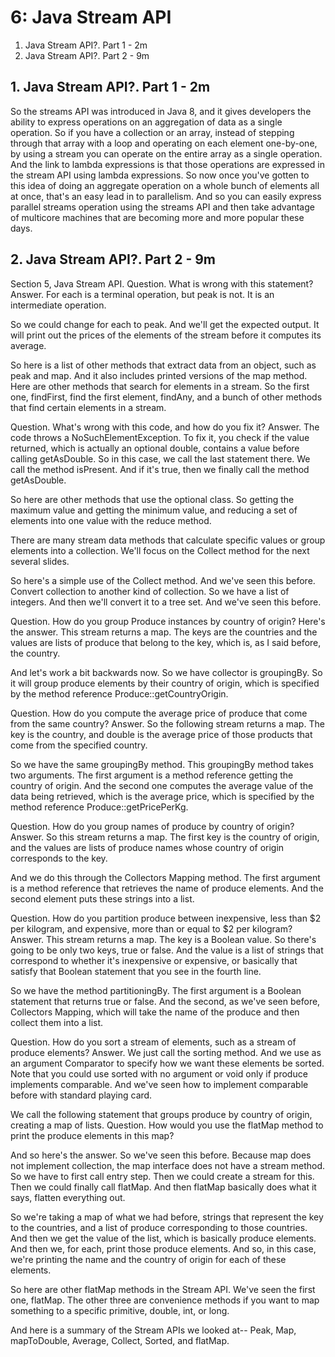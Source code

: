 # 6: Java Stream API

1. Java Stream API?. Part 1 - 2m
2. Java Stream API?. Part 2 - 9m

## 1. Java Stream API?. Part 1 - 2m

So the streams API was introduced in Java 8, and it gives developers the ability to express operations on an aggregation of data as a single operation. So if you have a collection or an array, instead of stepping through that array with a loop and operating on each element one-by-one, by using a stream you can operate on the entire array as a single operation. And the link to lambda expressions is that those operations are expressed in the stream API using lambda expressions. So now once you've gotten to this idea of doing an aggregate operation on a whole bunch of elements all at once, that's an easy lead in to parallelism. And so you can easily express parallel streams operation using the streams API and then take advantage of multicore machines that are becoming more and more popular these days.

## 2. Java Stream API?. Part 2 - 9m

Section 5, Java Stream API. Question. What is wrong with this statement? Answer. For each is a terminal operation, but peak is not. It is an intermediate operation.

So we could change for each to peak. And we'll get the expected output. It will print out the prices of the elements of the stream before it computes its average.

So here is a list of other methods that extract data from an object, such as peak and map. And it also includes printed versions of the map method. Here are other methods that search for elements in a stream. So the first one, findFirst, find the first element, findAny, and a bunch of other methods that find certain elements in a stream.

Question. What's wrong with this code, and how do you fix it? Answer. The code throws a NoSuchElementException. To fix it, you check if the value returned, which is actually an optional double, contains a value before calling getAsDouble. So in this case, we call the last statement there. We call the method isPresent. And if it's true, then we finally call the method getAsDouble.

So here are other methods that use the optional class. So getting the maximum value and getting the minimum value, and reducing a set of elements into one value with the reduce method.

There are many stream data methods that calculate specific values or group elements into a collection. We'll focus on the Collect method for the next several slides.

So here's a simple use of the Collect method. And we've seen this before. Convert collection to another kind of collection. So we have a list of integers. And then we'll convert it to a tree set. And we've seen this before.

Question. How do you group Produce instances by country of origin? Here's the answer. This stream returns a map. The keys are the countries and the values are lists of produce that belong to the key, which is, as I said before, the country.

And let's work a bit backwards now. So we have collector is groupingBy. So it will group produce elements by their country of origin, which is specified by the method reference Produce::getCountryOrigin.

Question. How do you compute the average price of produce that come from the same country? Answer. So the following stream returns a map. The key is the country, and double is the average price of those products that come from the specified country.

So we have the same groupingBy method. This groupingBy method takes two arguments. The first argument is a method reference getting the country of origin. And the second one computes the average value of the data being retrieved, which is the average price, which is specified by the method reference Produce::getPricePerKg.

Question. How do you group names of produce by country of origin? Answer. So this stream returns a map. The first key is the country of origin, and the values are lists of produce names whose country of origin corresponds to the key.

And we do this through the Collectors Mapping method. The first argument is a method reference that retrieves the name of produce elements. And the second element puts these strings into a list.

Question. How do you partition produce between inexpensive, less than $2 per kilogram, and expensive, more than or equal to $2 per kilogram? Answer. This stream returns a map. The key is a Boolean value. So there's going to be only two keys, true or false. And the value is a list of strings that correspond to whether it's inexpensive or expensive, or basically that satisfy that Boolean statement that you see in the fourth line.

So we have the method partitioningBy. The first argument is a Boolean statement that returns true or false. And the second, as we've seen before, Collectors Mapping, which will take the name of the produce and then collect them into a list.

Question. How do you sort a stream of elements, such as a stream of produce elements? Answer. We just call the sorting method. And we use as an argument Comparator to specify how we want these elements be sorted. Note that you could use sorted with no argument or void only if produce implements comparable. And we've seen how to implement comparable before with standard playing card.

We call the following statement that groups produce by country of origin, creating a map of lists. Question. How would you use the flatMap method to print the produce elements in this map?

And so here's the answer. So we've seen this before. Because map does not implement collection, the map interface does not have a stream method. So we have to first call entry step. Then we could create a stream for this. Then we could finally call flatMap. And then flatMap basically does what it says, flatten everything out.

So we're taking a map of what we had before, strings that represent the key to the countries, and a list of produce corresponding to those countries. And then we get the value of the list, which is basically produce elements. And then we, for each, print those produce elements. And so, in this case, we're printing the name and the country of origin for each of these elements.

So here are other flatMap methods in the Stream API. We've seen the first one, flatMap. The other three are convenience methods if you want to map something to a specific primitive, double, int, or long.

And here is a summary of the Stream APIs we looked at-- Peak, Map, mapToDouble, Average, Collect, Sorted, and flatMap.
